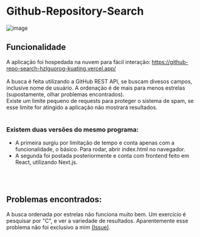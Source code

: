 # Github-Repository-Search
![image](https://github.com/kuating/Github-Repository-Search/assets/34279732/7ba1ce74-8b66-428e-b08b-e1f3a54143f8)

## Funcionalidade
A aplicação foi hospedada na nuvem para fácil interação: https://github-repo-search-hzlguorog-kuating.vercel.app/
<br/><br/>
A busca é feita utilizando a GitHub REST API, se buscam divesos campos, inclusive nome de usuário. A ordenação é de mais para menos estrelas (supostamente, olhar problemas encontrados).
<br/>
Existe um limite pequeno de requests para proteger o sistema de spam, se esse limite for atingido a aplicação não mostrará resultados.
<br/><br/>
### Existem duas versões do mesmo programa:

* A primeira surgiu por limitação de tempo e conta apenas com a funcionalidade, o básico. Para rodar, abrir index.html no navegador.
* A segunda foi postada posteriormente e conta com frontend feito em React, utilizando Next.js.

<br/><br/>
## Problemas encontrados:
A busca ordenada por estrelas não funciona muito bem. Um exercício é pesquisar por "C", e ver a variedade de resultados. Aparentemente esse problema não foi exclusivo a mim [(Issue)]([url](https://github.com/isaacs/github/issues/1446)).
